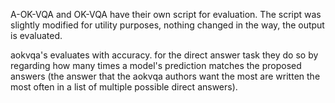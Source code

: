 A-OK-VQA and OK-VQA have their own script for evaluation. The script was slightly modified for utility purposes, nothing changed in the way, the output is evaluated. 

aokvqa's evaluates with accuracy. for the direct answer task they do so by regarding how many times a model's 
prediction matches the proposed answers (the answer that the aokvqa authors want the most are written the most often in a list of multiple possible direct answers).